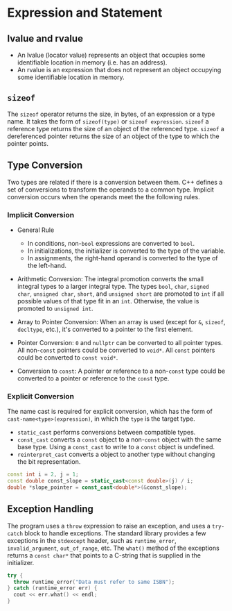# Expression and Statement

## lvalue and rvalue

- An lvalue (locator value) represents an object that occupies some identifiable location in memory (i.e. has an address).
- An rvalue is an expression that does not represent an object occupying some identifiable location in memory.

## `sizeof`

The `sizeof` operator returns the size, in bytes, of an expression or a type name. It takes the form of `sizeof(type)` or `sizeof expression`. `sizeof` a reference type returns the size of an object of the referenced type. `sizeof` a dereferenced pointer returns the size of an object of the type to which the pointer points.

## Type Conversion

Two types are related if there is a conversion between them. C++ defines a set of conversions to transform the operands to a common type. Implicit conversion occurs when the operands meet the the following rules.

### Implicit Conversion

- General Rule
  - In conditions, non-`bool` expressions are converted to `bool`.
  - In initializations, the initializer is converted to the type of the variable.
  - In assignments, the right-hand operand is converted to the type of the left-hand.

- Arithmetic Conversion: The integral promotion converts the small integral types to a larger integral type. The types `bool`, `char`, `signed char`, `unsigned char`, `short`, and `unsigned short` are promoted to `int` if all possible values of that type fit in an `int`. Otherwise, the value is promoted to `unsigned int`.

- Array to Pointer Conversion: When an array is used (except for `&`, `sizeof`, `decltype`, etc.), it's converted to a pointer to the first element.

- Pointer Conversion: `0` and `nullptr` can be converted to all pointer types. All non-`const` pointers could be converted to `void*`. All `const` pointers could be converted to `const void*`.

- Conversion to `const`: A pointer or reference to a non-`const` type could be converted to a pointer or reference to the `const` type.

### Explicit Conversion

The name cast is required for explicit conversion, which has the form of `cast-name<type>(expression)`, in which the `type` is the target type.

- `static_cast` performs conversions between compatible types.
- `const_cast` converts a `const` object to a non-`const` object with the same base type. Using a `const_cast` to write to a `const` object is undefined.
- `reinterpret_cast` converts a object to another type without changing the bit representation.

```cpp
const int i = 2, j = 1;
const double const_slope = static_cast<const double>(j) / i;
double *slope_pointer = const_cast<double*>(&const_slope);
```

## Exception Handling

The program uses a `throw` expression to raise an exception, and uses a `try-catch` block to handle exceptions. The standard library provides a few exceptions in the `stdexcept` header, such as `runtime_error`, `invalid_argument`, `out_of_range`, etc. The `what()` method of the exceptions returns a `const char*` that points to a C-string that is supplied in the initializer.

```cpp
try {
  throw runtime_error("Data must refer to same ISBN");
} catch (runtime_error err) {
  cout << err.what() << endl;
}
```
